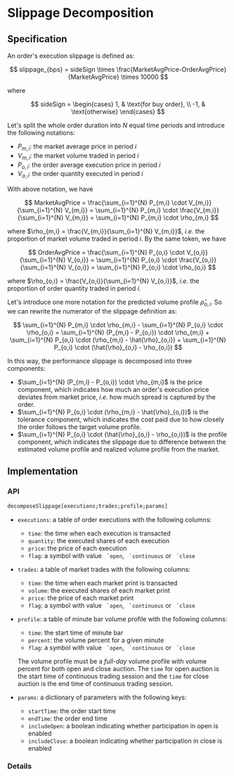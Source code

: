 # Slippage Decomposition

## Specification
An order's execution slippage is defined as:

$$
slippage_{bps} = sideSign \times \frac{MarketAvgPrice-OrderAvgPrice}{MarketAvgPrice} \times 10000
$$

where

$$
sideSign = 
\begin{cases} 1, & \text{for buy order}, \\
              -1, & \text{otherwise}
\end{cases}
$$

Let's split the whole order duration into $N$ equal time periods and introduce the following notations:

- $P_{m,i}$: the market average price in period $i$
- $V_{m,i}$: the market volume traded in period $i$
- $P_{o,i}$: the order average execution price in period $i$
- $V_{o,i}$: the order quantity executed in period $i$

With above notation, we have

$$
MarketAvgPrice = \frac{\sum_{i=1}^{N} P_{m,i} \cdot V_{m,i}}{\sum_{i=1}^{N} V_{m,i}} = \sum_{i=1}^{N} P_{m,i} \cdot \frac{V_{m,i}}{\sum_{i=1}^{N} V_{m,i}} = \sum_{i=1}^{N} P_{m,i} \cdot \rho_{m,i}
$$

where $\rho_{m,i} = \frac{V_{m,i}}{\sum_{i=1}^{N} V_{m,i}}$, *i.e.* the proportion of market volume traded in period $i$. By the same token, we have

$$
OrderAvgPrice = \frac{\sum_{i=1}^{N} P_{o,i} \cdot V_{o,i}}{\sum_{i=1}^{N} V_{o,i}} = \sum_{i=1}^{N} P_{o,i} \cdot \frac{V_{o,i}}{\sum_{i=1}^{N} V_{o,i}} = \sum_{i=1}^{N} P_{o,i} \cdot \rho_{o,i}
$$

where $\rho_{o,i} = \frac{V_{o,i}}{\sum_{i=1}^{N} V_{o,i}}$, *i.e.* the proportion of order quantity traded in period $i$.

Let's introduce one more notation for the predicted volume profile $\hat{\rho}_{o,i}$. So we can rewrite the numerator of the slippage definition as:

$$
\sum_{i=1}^{N} P_{m,i} \cdot \rho_{m,i} - \sum_{i=1}^{N} P_{o,i} \cdot \rho_{o,i} = \sum_{i=1}^{N} (P_{m,i} - P_{o,i}) \cdot \rho_{m,i} + \sum_{i=1}^{N} P_{o,i} \cdot (\rho_{m,i} - \hat{\rho}_{o,i}) + \sum_{i=1}^{N} P_{o,i} \cdot (\hat{\rho}_{o,i} - \rho_{o,i})
$$

In this way, the performance slippage is decomposed into three components:

- $\sum_{i=1}^{N} (P_{m,i} - P_{o,i}) \cdot \rho_{m,i}$ is the price component, which indicates how much an order's execution price deviates from market price, *i.e.* how much spread is captured by the order.
- $\sum_{i=1}^{N} P_{o,i} \cdot (\rho_{m,i} - \hat{\rho}_{o,i})$ is the tolerance component, which indicates the cost paid due to how closely the order follows the target volume profile.
- $\sum_{i=1}^{N} P_{o,i} \cdot (\hat{\rho}_{o,i} - \rho_{o,i})$ is the profile component, which indicates the slippage due to difference between the estimated volume profile and realized volume profile from the market.

## Implementation

### API

```q
decomposeSlippage[executions;trades;profile;params]
```
+ ``executions``: a table of order executions with the following columns:

    - ``time``: the time when each execution is transacted
    - ``quantity``: the executed shares of each execution
    - ``price``: the price of each execution
    - ``flag``: a symbol with value `` `open``, `` `continuous`` or `` `close``

+ ``trades``: a table of market trades with the following columns:

    - ``time``: the time when each market print is transacted
    - ``volume``: the executed shares of each market print
    - ``price``: the price of each market print
    - ``flag``: a symbol with value `` `open``, `` `continuous`` or `` `close``

+ ``profile``: a table of minute bar volume profile with the following columns:

    - ``time``: the start time of minute bar
    - ``percent``: the volume percent for a given minute
    - ``flag``: a symbol with value `` `open``, `` `continuous`` or `` `close``

    The volume profile must be a *full-day* volume profile with volume percent for both open and close auction. The ``time`` for open auction is the start time of continuous trading session and the ``time`` for close auction is the end time of continuous trading session.

+ ``params``: a dictionary of parameters with the following keys:

    - ``startTime``: the order start time
    - ``endTime``: the order end time
    - ``includeOpen``: a boolean indicating whether participation in open is enabled
    - ``includeClose``: a boolean indicating whether participation in close is enabled

### Details